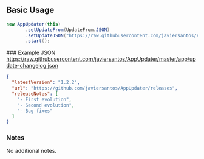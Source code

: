 ## Basic Usage
```Java
new AppUpdater(this)
       .setUpdateFrom(UpdateFrom.JSON)
       .setUpdateJSON("https://raw.githubusercontent.com/javiersantos/AppUpdater/master/app/update-changelog.json")
       .start();
```

### Example JSON
https://raw.githubusercontent.com/javiersantos/AppUpdater/master/app/update-changelog.json

```json
{
  "latestVersion": "1.2.2",
  "url": "https://github.com/javiersantos/AppUpdater/releases",
  "releaseNotes": [
    "- First evolution",
    "- Second evolution",
    "- Bug fixes"
  ]
}
```

### Notes
No additional notes.